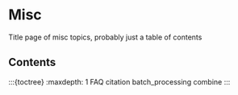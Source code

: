 # Misc

Title page of misc topics, probably just a table of contents

## Contents

:::{toctree}
:maxdepth: 1
FAQ
citation
batch_processing
combine
:::